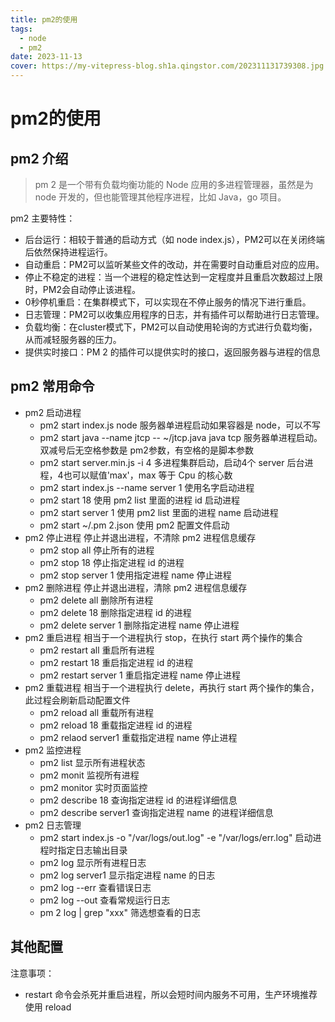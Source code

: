 ```yaml
---
title: pm2的使用
tags:
  - node
  - pm2
date: 2023-11-13
cover: https://my-vitepress-blog.sh1a.qingstor.com/202311131739308.jpg
---
```


# pm2的使用

## pm2 介绍

> pm 2 是一个带有负载均衡功能的 Node 应用的多进程管理器，虽然是为 node 开发的，但也能管理其他程序进程，比如 Java，go 项目。

pm2 主要特性：

- 后台运行：相较于普通的启动方式（如 node index.js），PM2可以在关闭终端后依然保持进程运行。
- 自动重启：PM2可以监听某些文件的改动，并在需要时自动重启对应的应用。
- 停止不稳定的进程：当一个进程的稳定性达到一定程度并且重启次数超过上限时，PM2会自动停止该进程。
- 0秒停机重启：在集群模式下，可以实现在不停止服务的情况下进行重启。
- 日志管理：PM2可以收集应用程序的日志，并有插件可以帮助进行日志管理。
- 负载均衡：在cluster模式下，PM2可以自动使用轮询的方式进行负载均衡，从而减轻服务器的压力。
- 提供实时接口：PM 2 的插件可以提供实时的接口，返回服务器与进程的信息

## pm2 常用命令

- pm2 启动进程
  - pm2 start index.js node 服务器单进程启动如果容器是 node，可以不写
  - pm2 start java --name jtcp -- ~/jtcp.java java tcp 服务器单进程启动。双减号后无空格参数是 pm2参数，有空格的是脚本参数
  - pm2 start server.min.js -i 4 多进程集群启动，启动4个 server 后台进程，4也可以赋值'max'，max 等于 Cpu 的核心数
  - pm2 start index.js --name server 1 使用名字启动进程
  - pm2 start 18 使用 pm2 list 里面的进程 id 启动进程
  - pm2 start server 1 使用 pm2 list 里面的进程 name 启动进程
  - pm2 start ~/.pm 2.json 使用 pm2 配置文件启动
- pm2 停止进程 停止并退出进程，不清除 pm2 进程信息缓存
  - pm2 stop all 停止所有的进程
  - pm2 stop 18 停止指定进程 id 的进程
  - pm2 stop server 1 使用指定进程 name 停止进程
- pm2 删除进程 停止并退出进程，清除 pm2 进程信息缓存
  - pm2 delete all 删除所有进程
  - pm2 delete 18 删除指定进程 id 的进程
  - pm2 delete server 1 删除指定进程 name 停止进程
- pm2 重启进程 相当于一个进程执行 stop，在执行 start 两个操作的集合
  - pm2 restart all 重启所有进程
  - pm2 restart 18 重启指定进程 id 的进程
  - pm2 restart server 1 重启指定进程 name 停止进程
- pm2 重载进程 相当于一个进程执行 delete，再执行 start 两个操作的集合，此过程会刷新启动配置文件
  - pm2 reload all 重载所有进程
  - pm2 reload 18 重载指定进程 id 的进程
  - pm2 relaod server1 重载指定进程 name 停止进程
- pm2 监控进程
  - pm2 list 显示所有进程状态
  - pm2 monit 监视所有进程
  - pm2 monitor 实时页面监控
  - pm2 describe 18 查询指定进程 id 的进程详细信息
  - pm2 describe server1 查询指定进程 name 的进程详细信息
- pm2 日志管理
  - pm2 start index.js -o "/var/logs/out.log" -e "/var/logs/err.log" 启动进程时指定日志输出目录
  - pm2 log 显示所有进程日志
  - pm2 log server1 显示指定进程 name 的日志
  - pm2 log --err 查看错误日志
  - pm2 log --out 查看常规运行日志
  - pm 2 log | grep "xxx" 筛选想查看的日志

## 其他配置

注意事项：

- restart 命令会杀死并重启进程，所以会短时间内服务不可用，生产环境推荐使用 reload
